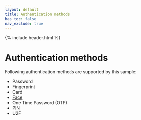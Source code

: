 ```yaml
---
layout: default
title: Authentication methods
has_toc: false
nav_exclude: true
---
```

{% include header.html %}  

# Authentication methods

Following authentication methods are supported by this sample:

* Password
* Fingerprint
* Card
* [Face](./face/index.md)
* One Time Password (OTP)
* PIN
* U2F

